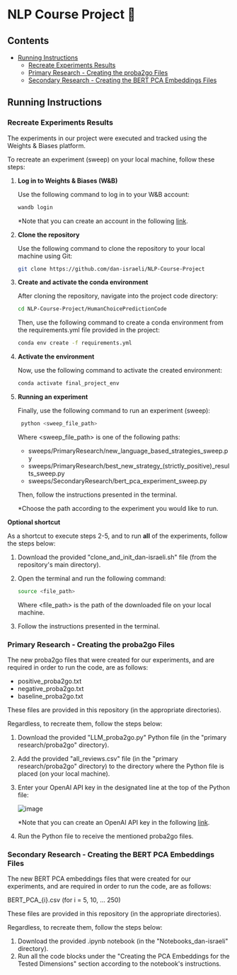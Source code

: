# NLP Course Project 📝

## Contents
- [Running Instructions](#running-instructions)
  - [Recreate Experiments Results](#recreate-experiments-results)
  - [Primary Research - Creating the proba2go Files](#primary-research---creating-the-proba2go-files)
  - [Secondary Research - Creating the BERT PCA Embeddings Files](#secondary-research---creating-the-bert-pca-embeddings-files)

## Running Instructions

### Recreate Experiments Results

The experiments in our project were executed and tracked using the Weights & Biases platform.

To recreate an experiment (sweep) on your local machine, follow these steps:

1. **Log in to Weights & Biases (W&B)** 

   Use the following command to log in to your W&B account:
    ```bash
    wandb login
    ```

   *Note that you can create an account in the following [link](https://wandb.ai/site).

2. **Clone the repository**

   Use the following command to clone the repository to your local machine using Git:
   
   ```bash
   git clone https://github.com/dan-israeli/NLP-Course-Project
    ```
4. **Create and activate the conda environment**

    After cloning the repository, navigate into the project code directory:

    ```bash
    cd NLP-Course-Project/HumanChoicePredictionCode
    ```

    Then, use the following command to create a conda environment from the requirements.yml file provided in the project:
    ```bash
    conda env create -f requirements.yml
    ```

5. **Activate the environment**

    Now, use the following command to activate the created environment:
    ```bash
    conda activate final_project_env
    ```
6. **Running an experiment**

    Finally, use the following command to run an experiment (sweep):

   ```bash
    python <sweep_file_path>
    ```
    Where <sweep_file_path> is one of the following paths:

    - sweeps/PrimaryResearch/new_language_based_strategies_sweep.py
    - sweeps/PrimaryResearch/best_new_strategy_(strictly_positive)_results_sweep.py
    - sweeps/SecondaryResearch/bert_pca_experiment_sweep.py

    Then, follow the instructions presented in the terminal.
    
    *Choose the path according to the experiment you would like to run.

**Optional shortcut**

As a shortcut to execute steps 2-5, and to run **all** of the experiments, follow the steps below:

1. Download the provided "clone_and_init_dan-israeli.sh" file (from the repository's main directory).
2. Open the terminal and run the following command:
    
   ```bash
   source <file_path>
   ```

   Where <file_path> is the path of the downloaded file on your local machine.

3. Follow the instructions presented in the terminal.

### Primary Research - Creating the proba2go Files

The new proba2go files that were created for our experiments, and are required in order to run the code, are as follows:

- positive_proba2go.txt
- negative_proba2go.txt
- baseline_proba2go.txt

These files are provided in this repository (in the appropriate directories).

Regardless, to recreate them, follow the steps below:

1. Download the provided "LLM_proba2go.py" Python file (in the "primary research/proba2go" directory).
2. Add the provided "all_reviews.csv" file (in the "primary research/proba2go" directory) to the directory where the Python file is placed (on your local machine).
3. Enter your OpenAI API key in the designated line at the top of the Python file:

   ![image](https://github.com/dan-israeli/NLP-Course-Project/assets/127883151/e278b9c1-0c73-4186-89c4-c5169b632fd4)

    *Note that you can create an OpenAI API key in the following [link](https://openai.com/blog/openai-api).

4. Run the Python file to receive the mentioned proba2go files.

### Secondary Research - Creating the BERT PCA Embeddings Files

The new BERT PCA embeddings files that were created for our experiments, and are required in order to run the code, are as follows:

BERT_PCA_{i}.csv (for i = 5, 10, ... 250)

These files are provided in this repository (in the appropriate directories).

Regardless, to recreate them, follow the steps below:

1. Download the provided .ipynb notebook (in the "Notebooks_dan-israeli" directory).
2. Run all the code blocks under the "Creating the PCA Embeddings for the Tested Dimensions" section according to the notebook's instructions.
